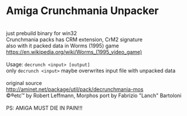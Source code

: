 # Amiga Crunchmania Unpacker
<br/> just prebuild binary for win32
<br/> Crunchmania packs has CRM extension, CrM2 signature
<br/> also with it packed data in Worms (1995) game
<br/> https://en.wikipedia.org/wiki/Worms_(1995_video_game)
<br/> 
<br/> Usage: ```decrunch <input> [output]```
<br/> only ```decrunch <input>``` maybe overwrites input file with unpacked data
<br/> 
<br/> original source
<br/> http://aminet.net/package/util/pack/decrunchmania-mos
<br/> ©®etc™ by Robert Leffmann, Morphos port by Fabrizio "Lanch" Bartoloni
<br/> 
<br/> PS: AMiGA MUST DIE IN PAIN!!!
